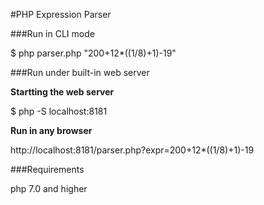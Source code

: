 #PHP Expression Parser

###Run in CLI mode

$ php parser.php "200+12*((1/8)+1)-19"


###Run under built-in web server

**Startting the web server**

$ php -S localhost:8181

**Run in any browser**

http://localhost:8181/parser.php?expr=200+12*((1/8)+1)-19


###Requirements

php 7.0 and higher